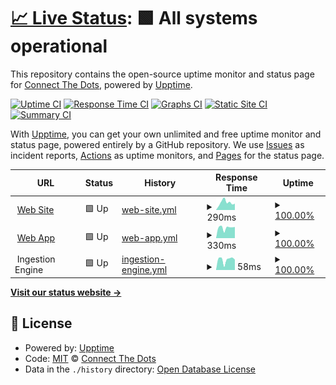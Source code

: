 # [📈 Live Status](https://automaticCRM.github.io/status-page): <!--live status--> **🟩 All systems operational**

This repository contains the open-source uptime monitor and status page for [Connect The Dots](https://automaticCRM.github.io/status-page), powered by [Upptime](https://github.com/upptime/upptime).

[![Uptime CI](https://github.com/automaticCRM/status-page/workflows/Uptime%20CI/badge.svg)](https://github.com/automaticCRM/status-page/actions?query=workflow%3A%22Uptime+CI%22)
[![Response Time CI](https://github.com/automaticCRM/status-page/workflows/Response%20Time%20CI/badge.svg)](https://github.com/automaticCRM/status-page/actions?query=workflow%3A%22Response+Time+CI%22)
[![Graphs CI](https://github.com/automaticCRM/status-page/workflows/Graphs%20CI/badge.svg)](https://github.com/automaticCRM/status-page/actions?query=workflow%3A%22Graphs+CI%22)
[![Static Site CI](https://github.com/automaticCRM/status-page/workflows/Static%20Site%20CI/badge.svg)](https://github.com/automaticCRM/status-page/actions?query=workflow%3A%22Static+Site+CI%22)
[![Summary CI](https://github.com/automaticCRM/status-page/workflows/Summary%20CI/badge.svg)](https://github.com/automaticCRM/status-page/actions?query=workflow%3A%22Summary+CI%22)

With [Upptime](https://upptime.js.org), you can get your own unlimited and free uptime monitor and status page, powered entirely by a GitHub repository. We use [Issues](https://github.com/automaticCRM/status-page/issues) as incident reports, [Actions](https://github.com/automaticCRM/status-page/actions) as uptime monitors, and [Pages](https://automaticCRM.github.io/status-page) for the status page.

<!--start: status pages-->
<!-- This summary is generated by Upptime (https://github.com/upptime/upptime) -->
<!-- Do not edit this manually, your changes will be overwritten -->
<!-- prettier-ignore -->
| URL | Status | History | Response Time | Uptime |
| --- | ------ | ------- | ------------- | ------ |
| <img alt="" src="https://app.ctd.ai/public/assets/favicon-32x32.png" height="13"> [Web Site](https://www.ctd.ai) | 🟩 Up | [web-site.yml](https://github.com/automaticCRM/status-page/commits/HEAD/history/web-site.yml) | <details><summary><img alt="Response time graph" src="./graphs/web-site/response-time-week.png" height="20"> 290ms</summary><br><a href="https://status.ctd.ai/history/web-site"><img alt="Response time 319" src="https://img.shields.io/endpoint?url=https%3A%2F%2Fraw.githubusercontent.com%2FautomaticCRM%2Fstatus-page%2FHEAD%2Fapi%2Fweb-site%2Fresponse-time.json"></a><br><a href="https://status.ctd.ai/history/web-site"><img alt="24-hour response time 139" src="https://img.shields.io/endpoint?url=https%3A%2F%2Fraw.githubusercontent.com%2FautomaticCRM%2Fstatus-page%2FHEAD%2Fapi%2Fweb-site%2Fresponse-time-day.json"></a><br><a href="https://status.ctd.ai/history/web-site"><img alt="7-day response time 290" src="https://img.shields.io/endpoint?url=https%3A%2F%2Fraw.githubusercontent.com%2FautomaticCRM%2Fstatus-page%2FHEAD%2Fapi%2Fweb-site%2Fresponse-time-week.json"></a><br><a href="https://status.ctd.ai/history/web-site"><img alt="30-day response time 343" src="https://img.shields.io/endpoint?url=https%3A%2F%2Fraw.githubusercontent.com%2FautomaticCRM%2Fstatus-page%2FHEAD%2Fapi%2Fweb-site%2Fresponse-time-month.json"></a><br><a href="https://status.ctd.ai/history/web-site"><img alt="1-year response time 342" src="https://img.shields.io/endpoint?url=https%3A%2F%2Fraw.githubusercontent.com%2FautomaticCRM%2Fstatus-page%2FHEAD%2Fapi%2Fweb-site%2Fresponse-time-year.json"></a></details> | <details><summary><a href="https://status.ctd.ai/history/web-site">100.00%</a></summary><a href="https://status.ctd.ai/history/web-site"><img alt="All-time uptime 100.00%" src="https://img.shields.io/endpoint?url=https%3A%2F%2Fraw.githubusercontent.com%2FautomaticCRM%2Fstatus-page%2FHEAD%2Fapi%2Fweb-site%2Fuptime.json"></a><br><a href="https://status.ctd.ai/history/web-site"><img alt="24-hour uptime 100.00%" src="https://img.shields.io/endpoint?url=https%3A%2F%2Fraw.githubusercontent.com%2FautomaticCRM%2Fstatus-page%2FHEAD%2Fapi%2Fweb-site%2Fuptime-day.json"></a><br><a href="https://status.ctd.ai/history/web-site"><img alt="7-day uptime 100.00%" src="https://img.shields.io/endpoint?url=https%3A%2F%2Fraw.githubusercontent.com%2FautomaticCRM%2Fstatus-page%2FHEAD%2Fapi%2Fweb-site%2Fuptime-week.json"></a><br><a href="https://status.ctd.ai/history/web-site"><img alt="30-day uptime 100.00%" src="https://img.shields.io/endpoint?url=https%3A%2F%2Fraw.githubusercontent.com%2FautomaticCRM%2Fstatus-page%2FHEAD%2Fapi%2Fweb-site%2Fuptime-month.json"></a><br><a href="https://status.ctd.ai/history/web-site"><img alt="1-year uptime 100.00%" src="https://img.shields.io/endpoint?url=https%3A%2F%2Fraw.githubusercontent.com%2FautomaticCRM%2Fstatus-page%2FHEAD%2Fapi%2Fweb-site%2Fuptime-year.json"></a></details>
| <img alt="" src="https://app.ctd.ai/public/assets/favicon-32x32.png" height="13"> [Web App](https://app.ctd.ai) | 🟩 Up | [web-app.yml](https://github.com/automaticCRM/status-page/commits/HEAD/history/web-app.yml) | <details><summary><img alt="Response time graph" src="./graphs/web-app/response-time-week.png" height="20"> 330ms</summary><br><a href="https://status.ctd.ai/history/web-app"><img alt="Response time 262" src="https://img.shields.io/endpoint?url=https%3A%2F%2Fraw.githubusercontent.com%2FautomaticCRM%2Fstatus-page%2FHEAD%2Fapi%2Fweb-app%2Fresponse-time.json"></a><br><a href="https://status.ctd.ai/history/web-app"><img alt="24-hour response time 352" src="https://img.shields.io/endpoint?url=https%3A%2F%2Fraw.githubusercontent.com%2FautomaticCRM%2Fstatus-page%2FHEAD%2Fapi%2Fweb-app%2Fresponse-time-day.json"></a><br><a href="https://status.ctd.ai/history/web-app"><img alt="7-day response time 330" src="https://img.shields.io/endpoint?url=https%3A%2F%2Fraw.githubusercontent.com%2FautomaticCRM%2Fstatus-page%2FHEAD%2Fapi%2Fweb-app%2Fresponse-time-week.json"></a><br><a href="https://status.ctd.ai/history/web-app"><img alt="30-day response time 264" src="https://img.shields.io/endpoint?url=https%3A%2F%2Fraw.githubusercontent.com%2FautomaticCRM%2Fstatus-page%2FHEAD%2Fapi%2Fweb-app%2Fresponse-time-month.json"></a><br><a href="https://status.ctd.ai/history/web-app"><img alt="1-year response time 247" src="https://img.shields.io/endpoint?url=https%3A%2F%2Fraw.githubusercontent.com%2FautomaticCRM%2Fstatus-page%2FHEAD%2Fapi%2Fweb-app%2Fresponse-time-year.json"></a></details> | <details><summary><a href="https://status.ctd.ai/history/web-app">100.00%</a></summary><a href="https://status.ctd.ai/history/web-app"><img alt="All-time uptime 99.99%" src="https://img.shields.io/endpoint?url=https%3A%2F%2Fraw.githubusercontent.com%2FautomaticCRM%2Fstatus-page%2FHEAD%2Fapi%2Fweb-app%2Fuptime.json"></a><br><a href="https://status.ctd.ai/history/web-app"><img alt="24-hour uptime 100.00%" src="https://img.shields.io/endpoint?url=https%3A%2F%2Fraw.githubusercontent.com%2FautomaticCRM%2Fstatus-page%2FHEAD%2Fapi%2Fweb-app%2Fuptime-day.json"></a><br><a href="https://status.ctd.ai/history/web-app"><img alt="7-day uptime 100.00%" src="https://img.shields.io/endpoint?url=https%3A%2F%2Fraw.githubusercontent.com%2FautomaticCRM%2Fstatus-page%2FHEAD%2Fapi%2Fweb-app%2Fuptime-week.json"></a><br><a href="https://status.ctd.ai/history/web-app"><img alt="30-day uptime 100.00%" src="https://img.shields.io/endpoint?url=https%3A%2F%2Fraw.githubusercontent.com%2FautomaticCRM%2Fstatus-page%2FHEAD%2Fapi%2Fweb-app%2Fuptime-month.json"></a><br><a href="https://status.ctd.ai/history/web-app"><img alt="1-year uptime 100.00%" src="https://img.shields.io/endpoint?url=https%3A%2F%2Fraw.githubusercontent.com%2FautomaticCRM%2Fstatus-page%2FHEAD%2Fapi%2Fweb-app%2Fuptime-year.json"></a></details>
| <img alt="" src="https://app.ctd.ai/public/assets/favicon-32x32.png" height="13"> Ingestion Engine | 🟩 Up | [ingestion-engine.yml](https://github.com/automaticCRM/status-page/commits/HEAD/history/ingestion-engine.yml) | <details><summary><img alt="Response time graph" src="./graphs/ingestion-engine/response-time-week.png" height="20"> 58ms</summary><br><a href="https://status.ctd.ai/history/ingestion-engine"><img alt="Response time 54" src="https://img.shields.io/endpoint?url=https%3A%2F%2Fraw.githubusercontent.com%2FautomaticCRM%2Fstatus-page%2FHEAD%2Fapi%2Fingestion-engine%2Fresponse-time.json"></a><br><a href="https://status.ctd.ai/history/ingestion-engine"><img alt="24-hour response time 68" src="https://img.shields.io/endpoint?url=https%3A%2F%2Fraw.githubusercontent.com%2FautomaticCRM%2Fstatus-page%2FHEAD%2Fapi%2Fingestion-engine%2Fresponse-time-day.json"></a><br><a href="https://status.ctd.ai/history/ingestion-engine"><img alt="7-day response time 58" src="https://img.shields.io/endpoint?url=https%3A%2F%2Fraw.githubusercontent.com%2FautomaticCRM%2Fstatus-page%2FHEAD%2Fapi%2Fingestion-engine%2Fresponse-time-week.json"></a><br><a href="https://status.ctd.ai/history/ingestion-engine"><img alt="30-day response time 48" src="https://img.shields.io/endpoint?url=https%3A%2F%2Fraw.githubusercontent.com%2FautomaticCRM%2Fstatus-page%2FHEAD%2Fapi%2Fingestion-engine%2Fresponse-time-month.json"></a><br><a href="https://status.ctd.ai/history/ingestion-engine"><img alt="1-year response time 48" src="https://img.shields.io/endpoint?url=https%3A%2F%2Fraw.githubusercontent.com%2FautomaticCRM%2Fstatus-page%2FHEAD%2Fapi%2Fingestion-engine%2Fresponse-time-year.json"></a></details> | <details><summary><a href="https://status.ctd.ai/history/ingestion-engine">100.00%</a></summary><a href="https://status.ctd.ai/history/ingestion-engine"><img alt="All-time uptime 99.99%" src="https://img.shields.io/endpoint?url=https%3A%2F%2Fraw.githubusercontent.com%2FautomaticCRM%2Fstatus-page%2FHEAD%2Fapi%2Fingestion-engine%2Fuptime.json"></a><br><a href="https://status.ctd.ai/history/ingestion-engine"><img alt="24-hour uptime 100.00%" src="https://img.shields.io/endpoint?url=https%3A%2F%2Fraw.githubusercontent.com%2FautomaticCRM%2Fstatus-page%2FHEAD%2Fapi%2Fingestion-engine%2Fuptime-day.json"></a><br><a href="https://status.ctd.ai/history/ingestion-engine"><img alt="7-day uptime 100.00%" src="https://img.shields.io/endpoint?url=https%3A%2F%2Fraw.githubusercontent.com%2FautomaticCRM%2Fstatus-page%2FHEAD%2Fapi%2Fingestion-engine%2Fuptime-week.json"></a><br><a href="https://status.ctd.ai/history/ingestion-engine"><img alt="30-day uptime 100.00%" src="https://img.shields.io/endpoint?url=https%3A%2F%2Fraw.githubusercontent.com%2FautomaticCRM%2Fstatus-page%2FHEAD%2Fapi%2Fingestion-engine%2Fuptime-month.json"></a><br><a href="https://status.ctd.ai/history/ingestion-engine"><img alt="1-year uptime 100.00%" src="https://img.shields.io/endpoint?url=https%3A%2F%2Fraw.githubusercontent.com%2FautomaticCRM%2Fstatus-page%2FHEAD%2Fapi%2Fingestion-engine%2Fuptime-year.json"></a></details>

<!--end: status pages-->

[**Visit our status website →**](https://automaticCRM.github.io/status-page)

## 📄 License

- Powered by: [Upptime](https://github.com/upptime/upptime)
- Code: [MIT](./LICENSE) © [Connect The Dots](https://automaticCRM.github.io/status-page)
- Data in the `./history` directory: [Open Database License](https://opendatacommons.org/licenses/odbl/1-0/)

